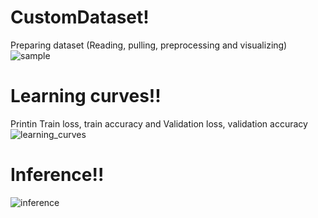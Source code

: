 # CustomDataset!
Preparing dataset (Reading, pulling, preprocessing and visualizing)
![sample](https://github.com/Ibrokhim7755/Classification_projects/assets/89033710/9a21d1dc-094b-4b09-a9ad-2fb8de00173a)


# Learning curves!!

Printin Train loss, train accuracy and Validation loss, validation accuracy
![learning_curves](https://github.com/Ibrokhim7755/Classification_projects/assets/89033710/49838bd8-b60f-4998-9822-63fe917463fe)


# Inference!!

![inference](https://github.com/Ibrokhim7755/Classification_projects/assets/89033710/ac787169-b51c-4fcc-b96b-3465cd768940)
